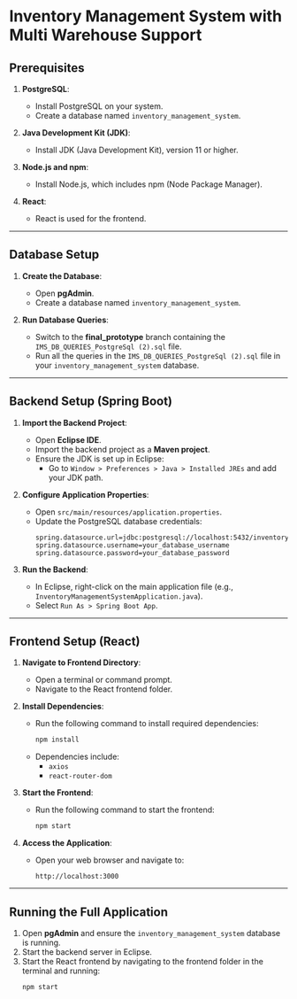 # Inventory Management System with Multi Warehouse Support



## Prerequisites

1. **PostgreSQL**:
   - Install PostgreSQL on your system.
   - Create a database named `inventory_management_system`.

2. **Java Development Kit (JDK)**:
   - Install JDK (Java Development Kit), version 11 or higher.

3. **Node.js and npm**:
   - Install Node.js, which includes npm (Node Package Manager).

4. **React**:
   - React is used for the frontend.

---

## Database Setup

1. **Create the Database**:
   - Open **pgAdmin**.
   - Create a database named `inventory_management_system`.

2. **Run Database Queries**:
   - Switch to the **final_prototype** branch containing the `IMS_DB_QUERIES_PostgreSql (2).sql` file.
   - Run all the queries in the `IMS_DB_QUERIES_PostgreSql (2).sql` file in your `inventory_management_system` database.

---

## Backend Setup (Spring Boot)

1. **Import the Backend Project**:
   - Open **Eclipse IDE**.
   - Import the backend project as a **Maven project**.
   - Ensure the JDK is set up in Eclipse:
     - Go to `Window > Preferences > Java > Installed JREs` and add your JDK path.

2. **Configure Application Properties**:
   - Open `src/main/resources/application.properties`.
   - Update the PostgreSQL database credentials:
     ```properties
     spring.datasource.url=jdbc:postgresql://localhost:5432/inventory_management_system
     spring.datasource.username=your_database_username
     spring.datasource.password=your_database_password
     ```

3. **Run the Backend**:
   - In Eclipse, right-click on the main application file (e.g., `InventoryManagementSystemApplication.java`).
   - Select `Run As > Spring Boot App`.

---

## Frontend Setup (React)

1. **Navigate to Frontend Directory**:
   - Open a terminal or command prompt.
   - Navigate to the React frontend folder.

2. **Install Dependencies**:
   - Run the following command to install required dependencies:
     ```bash
     npm install
     ```
   - Dependencies include:
     - `axios`
     - `react-router-dom`

3. **Start the Frontend**:
   - Run the following command to start the frontend:
     ```bash
     npm start
     ```

4. **Access the Application**:
   - Open your web browser and navigate to:
     ```
     http://localhost:3000
     ```

---

## Running the Full Application

1. Open **pgAdmin** and ensure the `inventory_management_system` database is running.
2. Start the backend server in Eclipse.
3. Start the React frontend by navigating to the frontend folder in the terminal and running:
   ```bash
   npm start
